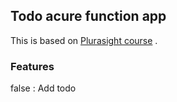 ## Todo acure function app

This is based on [Plurasight course](https://app.pluralsight.com/course-player?clipId=620a2fc6-09f7-4874-b682-9c89d09a61fb) .

### Features
false
: Add todo
